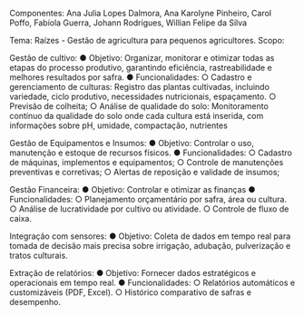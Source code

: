 Componentes: Ana Julia Lopes Dalmora, Ana Karolyne Pinheiro, Carol Poffo, Fabíola
Guerra, Johann Rodrigues, Willian Felipe da Silva

Tema: Raízes - Gestão de agricultura para pequenos agricultores.
Scopo:


Gestão de cultivo:
● Objetivo: Organizar, monitorar e otimizar todas as etapas do processo
produtivo, garantindo eficiência, rastreabilidade e melhores resultados por
safra.
● Funcionalidades:
○ Cadastro e gerenciamento de culturas: Registro das plantas
cultivadas, incluindo variedade, ciclo produtivo, necessidades
nutricionais, espaçamento.
○ Previsão de colheita;
○ Análise de qualidade do solo: Monitoramento contínuo da qualidade
do solo onde cada cultura está inserida, com informações sobre pH,
umidade, compactação, nutrientes

Gestão de Equipamentos e Insumos:
● Objetivo: Controlar o uso, manutenção e estoque de recursos físicos.
● Funcionalidades:
○ Cadastro de máquinas, implementos e equipamentos;
○ Controle de manutenções preventivas e corretivas;
○ Alertas de reposição e validade de insumos;

Gestão Financeira:
● Objetivo: Controlar e otimizar as finanças
● Funcionalidades:
○ Planejamento orçamentário por safra, área ou cultura.
○ Análise de lucratividade por cultivo ou atividade.
○ Controle de fluxo de caixa.

Integração com sensores:
● Objetivo: Coleta de dados em tempo real para tomada de decisão mais
precisa sobre irrigação, adubação, pulverização e tratos culturais.

Extração de relatórios:
● Objetivo: Fornecer dados estratégicos e operacionais em tempo real.
● Funcionalidades:
○ Relatórios automáticos e customizáveis (PDF, Excel).
○ Histórico comparativo de safras e desempenho.
